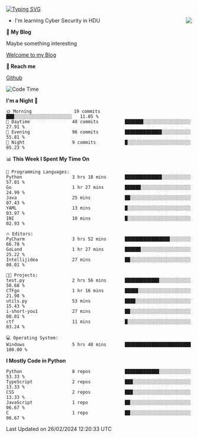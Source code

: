 [![Typing SVG](https://readme-typing-svg.herokuapp.com?font=Fira+Code&pause=1000&random=false&width=450&height=60&lines=Hello+%F0%9F%91%8B%F0%9F%8F%BB;I'm+JBNRZ)](https://git.io/typing-svg)

<a href="#">
  <img align="right" src="https://github-readme-stats.vercel.app/api?username=JBNRZ&show_icons=true&bg_color=15,f2f7fd,E0EAFC" />
</a>

- I'm learning Cyber Security in HDU

 **🌱 My Blog**

Maybe something interesting

[Welcome to my Blog](https://jbnrz.com.cn/)

 **💬 Reach me** 

[Github](https://github.com/JBNRZ)


<!--START_SECTION:waka-->
![Code Time](http://img.shields.io/badge/Code%20Time-338%20hrs%203%20mins-blue)

**I'm a Night 🦉** 

```text
🌞 Morning                19 commits          ███░░░░░░░░░░░░░░░░░░░░░░   11.05 % 
🌆 Daytime                48 commits          ███████░░░░░░░░░░░░░░░░░░   27.91 % 
🌃 Evening                96 commits          ██████████████░░░░░░░░░░░   55.81 % 
🌙 Night                  9 commits           █░░░░░░░░░░░░░░░░░░░░░░░░   05.23 % 
```


📊 **This Week I Spent My Time On** 

```text
💬 Programming Languages: 
Python                   3 hrs 18 mins       ██████████████░░░░░░░░░░░   57.01 % 
Go                       1 hr 27 mins        ██████░░░░░░░░░░░░░░░░░░░   24.99 % 
Java                     25 mins             ██░░░░░░░░░░░░░░░░░░░░░░░   07.43 % 
YAML                     13 mins             █░░░░░░░░░░░░░░░░░░░░░░░░   03.97 % 
INI                      10 mins             █░░░░░░░░░░░░░░░░░░░░░░░░   02.93 % 

🔥 Editors: 
PyCharm                  3 hrs 52 mins       █████████████████░░░░░░░░   66.78 % 
GoLand                   1 hr 27 mins        ██████░░░░░░░░░░░░░░░░░░░   25.22 % 
Intellijidea             27 mins             ██░░░░░░░░░░░░░░░░░░░░░░░   08.01 % 

🐱‍💻 Projects: 
test.py                  2 hrs 56 mins       █████████████░░░░░░░░░░░░   50.68 % 
CTFgo                    1 hr 16 mins        █████░░░░░░░░░░░░░░░░░░░░   21.98 % 
utils.py                 53 mins             ████░░░░░░░░░░░░░░░░░░░░░   15.43 % 
i-short-you1             27 mins             ██░░░░░░░░░░░░░░░░░░░░░░░   08.01 % 
ctf                      11 mins             █░░░░░░░░░░░░░░░░░░░░░░░░   03.24 % 

💻 Operating System: 
Windows                  5 hrs 48 mins       █████████████████████████   100.00 % 
```

**I Mostly Code in Python** 

```text
Python                   8 repos             █████████████░░░░░░░░░░░░   53.33 % 
TypeScript               2 repos             ███░░░░░░░░░░░░░░░░░░░░░░   13.33 % 
CSS                      2 repos             ███░░░░░░░░░░░░░░░░░░░░░░   13.33 % 
JavaScript               1 repo              ██░░░░░░░░░░░░░░░░░░░░░░░   06.67 % 
C                        1 repo              ██░░░░░░░░░░░░░░░░░░░░░░░   06.67 % 
```




 Last Updated on 26/02/2024 12:20:33 UTC
<!--END_SECTION:waka-->
